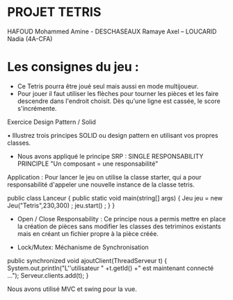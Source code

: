 PROJET TETRIS 
=============
HAFOUD Mohammed Amine - DESCHASEAUX Ramaye Axel – LOUCARID Nadia (4A-CFA)

Les consignes du jeu : 
=======================
- Ce Tetris pourra être joué seul mais aussi en mode multijoueur.
- Pour jouer il faut utiliser les flèches pour tourner les pièces et les faire descendre dans l'endroit choisit. Dès qu'une ligne est cassée, le score s'incrémente.

Exercice Design Pattern / Solid


•	Illustrez trois principes SOLID ou design pattern en utilisant vos propres classes.

- Nous avons appliqué le principe SRP : SINGLE RESPONSABILITY PRINCIPLE 
"Un composant = une responsabilité"

Application :
Pour lancer le jeu on utilise la classe starter, qui a pour responsabilité d'appeler une nouvelle instance de la classe tetris.

public class Lanceur {
public static void main(string[] args) {
Jeu jeu = new Jeu("Tetris",230,300) ;
jeu.start() ;
}
}

- Open / Close Responsability :
Ce principe nous a permis mettre en place la création de pièces sans modifier les classes des tetriminos existants mais en créant un fichier propre à la pièce créée.






- Lock/Mutex: Méchanisme de Synchronisation 

public synchronized void ajoutClient(ThreadServeur t) { System.out.println("L''utilisateur " +t.getId() +" est maintenant connecté ..."); Serveur.clients.add(t); }




Nous avons utilisé MVC et swing pour la vue. 



